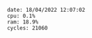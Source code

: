 

                date: 18/04/2022 12:07:02
                cpu: 0.1%
                ram: 18.9%
                cycles: 21060

                         